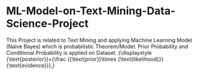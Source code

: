 # ML-Model-on-Text-Mining-Data-Science-Project
This Project is related to Text Mining and applying Machine Learning Model (Naive Bayes) which is probabilistic Theorem/Model.
Prior Probability and Conditional Probability is applied on Dataset.
{\displaystyle {\text{posterior}}={\frac {{\text{prior}}\times {\text{likelihood}}}{\text{evidence}}}\,}
